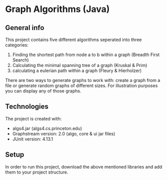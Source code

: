 # Graph Algorithms (Java)


## General info
This project contains five different algorithms seperated into three categories: 
  1. Finding the shortest path from node a to b within a graph (Breadth First Search)
  2. Calculating the minimal spanning tree of a graph (Kruskal & Prim)
  3. calculating a eulerian path within a graph (Fleury & Hierholzer)

There are two ways to generate graphs to work with: create a graph from a file or generate random graphs of different sizes. For illustration purposes you can display any of those graphs.

## Technologies
The project is created with:
* algs4.jar (algs4.cs.princeton.edu)
* Graphstream version: 2.0 (algo, core & ui jar files)
* JUnit version: 4.13.1

## Setup
In order to run this project, download the above mentioned libraries and add them to your project structure.

